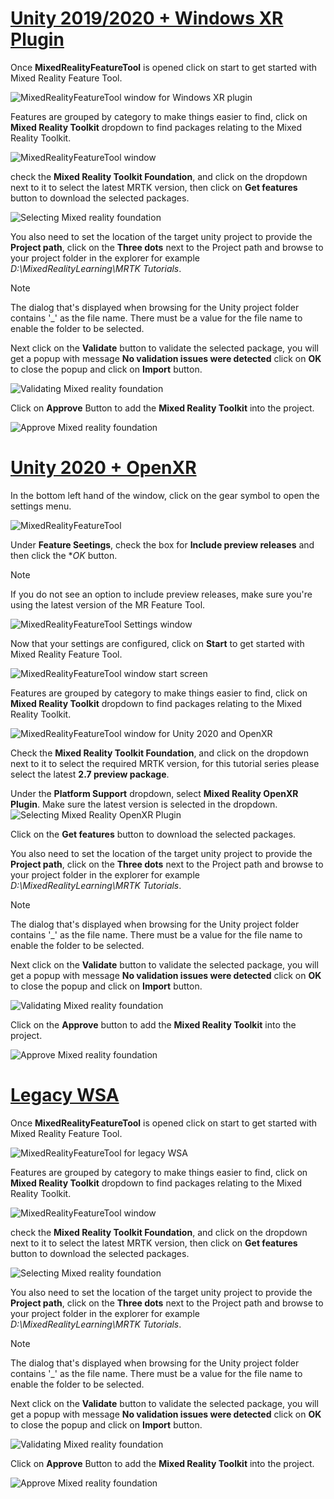 # [Unity 2019/2020 + Windows XR Plugin](#tab/winxr)

Once **MixedRealityFeatureTool** is opened click on start to get started with Mixed Reality Feature Tool.

![MixedRealityFeatureTool window for Windows XR plugin](images/mr-learning-base/base-02-section4-step1-2.png)

Features are grouped by category to make things easier to find, click on **Mixed Reality Toolkit** dropdown to find packages relating to the Mixed Reality Toolkit.

![MixedRealityFeatureTool window](../images/mr-learning-base/base-02-section4-step1-3.png)

check the **Mixed Reality Toolkit Foundation**, and click on the dropdown next to it to select the latest MRTK version, then click on **Get features** button to download the selected packages.

![Selecting Mixed reality foundation](../images/mr-learning-base/base-02-section4-step1-4.png)


You also need to set the location of the target unity project to provide the **Project path**, click on the **Three dots** next to the Project path and browse to your project folder in the explorer for example _D:\MixedRealityLearning\MRTK Tutorials_.

> [!NOTE]
> The dialog that's displayed when browsing for the Unity project folder contains '_' as the file name. There must be a value for the file name to enable the folder to be selected.

Next click on the **Validate** button to validate the selected package, you will get a popup with message **No validation issues were detected** click on **OK** to close the popup and click on **Import** button.

![Validating Mixed reality foundation](../images/mr-learning-base/base-02-section4-step1-5.png)

Click on **Approve** Button to add the **Mixed Reality Toolkit** into the project.

![Approve Mixed reality foundation](../images/mr-learning-base/base-02-section4-step1-6.png)

# [Unity 2020 + OpenXR](#tab/openxr)
In the bottom left hand of the window, click on the gear symbol to open the settings menu.

![MixedRealityFeatureTool](images/mr-learning-base/base-02-section4-step1-2.png)

Under **Feature Seetings**, check the box for **Include preview releases** and then click the **OK* button.

> [!NOTE]
>If you do not see an option to include preview releases, make sure you're using the latest version of the MR Feature Tool.

![MixedRealityFeatureTool Settings window](../images/mrft-settings.png)

Now that your settings are configured, click on **Start** to get started with Mixed Reality Feature Tool.

![MixedRealityFeatureTool window start screen](images/mr-learning-base/base-02-section4-step1-2.png)

Features are grouped by category to make things easier to find, click on **Mixed Reality Toolkit** dropdown to find packages relating to the Mixed Reality Toolkit.

![MixedRealityFeatureTool window for Unity 2020 and OpenXR](../images/mrft-mrtk.png)

Check the **Mixed Reality Toolkit Foundation**, and click on the dropdown next to it to select the required MRTK version, for this tutorial series please select the latest **2.7 preview package**.

Under the **Platform Support** dropdown, select **Mixed Reality OpenXR Plugin**. Make sure the latest version is selected in the dropdown.
![Selecting Mixed Reality OpenXR Plugin](../images/mrft-openxr.png)

Click on the **Get features** button to download the selected packages.

You also need to set the location of the target unity project to provide the **Project path**, click on the **Three dots** next to the Project path and browse to your project folder in the explorer for example _D:\MixedRealityLearning\MRTK Tutorials_.

> [!NOTE]
> The dialog that's displayed when browsing for the Unity project folder contains '_' as the file name. There must be a value for the file name to enable the folder to be selected.

Next click on the **Validate** button to validate the selected package, you will get a popup with message **No validation issues were detected** click on **OK** to close the popup and click on **Import** button.

![Validating Mixed reality foundation](../images/mrft-openxr-validate2.png)

Click on the **Approve** button to add the **Mixed Reality Toolkit** into the project.

![Approve Mixed reality foundation](../images/mrft-openxr-import.png)

# [Legacy WSA](#tab/wsa)
Once **MixedRealityFeatureTool** is opened click on start to get started with Mixed Reality Feature Tool.

![MixedRealityFeatureTool for legacy WSA](images/mr-learning-base/base-02-section4-step1-2.png)

Features are grouped by category to make things easier to find, click on **Mixed Reality Toolkit** dropdown to find packages relating to the Mixed Reality Toolkit.

![MixedRealityFeatureTool window](../images/mr-learning-base/base-02-section4-step1-3.png)

check the **Mixed Reality Toolkit Foundation**, and click on the dropdown next to it to select the latest MRTK version, then click on **Get features** button to download the selected packages.

![Selecting Mixed reality foundation](../images/mr-learning-base/base-02-section4-step1-4.png)

You also need to set the location of the target unity project to provide the **Project path**, click on the **Three dots** next to the Project path and browse to your project folder in the explorer for example _D:\MixedRealityLearning\MRTK Tutorials_.

> [!NOTE]
> The dialog that's displayed when browsing for the Unity project folder contains '_' as the file name. There must be a value for the file name to enable the folder to be selected.

Next click on the **Validate** button to validate the selected package, you will get a popup with message **No validation issues were detected** click on **OK** to close the popup and click on **Import** button.

![Validating Mixed reality foundation](../images/mr-learning-base/base-02-section4-step1-5.png)

Click on **Approve** Button to add the **Mixed Reality Toolkit** into the project.

![Approve Mixed reality foundation](../images/mr-learning-base/base-02-section4-step1-6.png)

